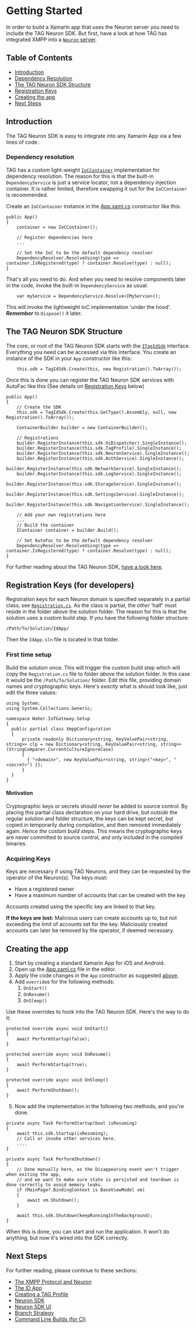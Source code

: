 # Getting Started #

In order to build a Xamarin app that uses the Neuron server you need to include the TAG Neuron SDK. But first, have a look at how 
TAG has integrated XMPP into a [`Neuron` server](Xmpp.md).

## Table of Contents ##

- [Introduction](#introduction)
- [Dependency Resolution](#dependency-resolution)
- [The TAG Neuron SDK Structure](#the-tag-neuron-sdk-structure)
- [Registration Keys](#registration-keys)
- [Creating the app](#creating-the-app)
- [Next Steps](#next-steps)

## Introduction ##

The TAG Neuron SDK is easy to integrate into any Xamarin App via a few lines of code.

### Dependency resolution ###

TAG  has a custom light-weight [`IoCContainer`](../Tag.Neuron.Xamarin/IoCContainer.cs) implementation for dependency resolution. 
The reason for this is that the built-in `DependencyService` is just a service locator, not a dependency injection container.
It is rather limited, therefore swapping it out for the `IoCContainer` is recommended.

Create an `IoCContainer` instance in the [App.xaml.cs](../IdApp/IdApp/App.xaml.cs) constructor like this:

```
public App()
{
    container = new IoCContainer();

    // Register dependencies here
    ...

    // Set the IoC to be the default dependency resolver
    DependencyResolver.ResolveUsing(type => container.IsRegistered(type) ? container.Resolve(type) : null);
}
```

That's all you need to do. And when you need to resolve components later in the code, invoke the built-in `DependencyService` as usual:

```
    var myService = DependencyService.Resolve<IMyServie>();
```
This will invoke the lightweight IoC implementation 'under the hood'. _**Remember**_ to `Dispose()` it later.

## The TAG Neuron SDK Structure ##

The core, or root of the TAG Neuron SDK starts with the [`ITagIdSdk`](../Tag.Neuron.Xamarin/ITagIdSdk.cs) interface. 
Everything you need can be accessed via this interface. You create an instance of the SDK in your `App` constructor like this:

```
    this.sdk = TagIdSdk.Create(this, new Registration().ToArray());
```

Once this is done you can register the TAG Neuron SDK services with AutoFac like this (See details on [Registration Keys](#registration-keys) below)

```
public App()
{
    // Create the SDK
    this.sdk = TagIdSdk.Create(this.GetType().Assembly, null, new Registration().ToArray());

    ContainerBuilder builder = new ContainerBuilder();

    // Registrations
    builder.RegisterInstance(this.sdk.UiDispatcher).SingleInstance();
    builder.RegisterInstance(this.sdk.TagProfile).SingleInstance();
    builder.RegisterInstance(this.sdk.NeuronService).SingleInstance();
    builder.RegisterInstance(this.sdk.AuthService).SingleInstance();
    builder.RegisterInstance(this.sdk.NetworkService).SingleInstance();
    builder.RegisterInstance(this.sdk.LogService).SingleInstance();
    builder.RegisterInstance(this.sdk.StorageService).SingleInstance();
    builder.RegisterInstance(this.sdk.SettingsService).SingleInstance();
    builder.RegisterInstance(this.sdk.NavigationService).SingleInstance();

    // Add your own registrations here
    ...
    // Build the container
    IContainer container = builder.Build();

    // Set AutoFac to be the default dependency resolver
    DependencyResolver.ResolveUsing(type => container.IsRegistered(type) ? container.Resolve(type) : null);
}
```
For further reading about the TAG Neuron SDK, [have a look here](NeuronSDK.md).

## Registration Keys (for developers) ##
Registration keys for each Neuron domain is specified separately in a partial class, see [`Registration.cs`](../IdApp/IdApp/Services/Registration.cs).
As the class is partial, the _other_ 'half' must reside in the folder _above_ the solution folder. The reason for this is that the solution uses a custom build step.
If you have the following folder structure:

```/Path/To/Solution/IdApp/```

Then the `IdApp.sln` file is located in that folder.
### First time setup ###
Build the solution once. This will trigger the custom build step which will copy the `Registration.cs` file to folder _above_ the solution folder. 
In this case it would be the `/Path/To/Solution/` folder.
Edit _this_ file, providing domain names and cryptographic keys. Here's _exactly_ what is should look like, just edit the three values:
```
using System;
using System.Collections.Generic;

namespace Waher.IoTGateway.Setup
{
  public partial class XmppConfiguration
  {
      private readonly Dictionary<string, KeyValuePair<string, string>> clp = new Dictionary<string, KeyValuePair<string, string>>(StringComparer.CurrentCultureIgnoreCase)
      {
        { "<domain>", new KeyValuePair<string, string>("<key>", "<secret>") }};
      }
  }
}
``` 

#### Motivation ####
Cryptographic keys or secrets should _never_ be added to source control. By placing this partial class declaration on your hard drive, but _outside_ the regular solution and folder structure,
the keys can be kept secret, but copied in temporarily during compilation, and then removed immediately again. *Hence the custom build steps*. This means the cryptographic keys
are never committed to source control, and only included in the compiled binaries.

### Acquiring Keys ###
Keys are necessary if using TAG Neurons, and they can be requested by the operator of the Neuron(s). The keys must:
- Have a registered owner
- Have a maximum number of accounts that can be created with the key

Accounts created using the specific key are linked to that key.

**If the keys are lost:**
Malicious users can create accounts up to, but not exceeding the limit of accounts set for the key. Maliciously created accounts can later be removed by the operator, if deemed necessary.

## Creating the app ##
1. Start by creating a standard Xamarin App for iOS and Android.
2. Open up the [App.xaml.cs](../IdApp/IdApp/App.xaml.cs) file in the editor.
3. Apply the code changes in the `App` constructor as suggested [above](#the-tag-neuron-sdk-structure).
4. Add `override`s for the following methods:
    1. `OnStart()`
    2. `OnResume()`
    3. `OnSleep()`
 
Use these overrides to hook into the TAG Neuron SDK. Here's the way to do it:
```
protected override async void OnStart()
{
    await PerformStartup(false);
}

protected override async void OnResume()
{
    await PerformStartup(true);
}

protected override async void OnSleep()
{
    await PerformShutdown();
}
```
5. Now add the implementation in the following two methods, and you're done.
```
private async Task PerformStartup(bool isResuming)
{
    await this.sdk.Startup(isResuming);
    // Call or invoke other services here.
    ....
}

private async Task PerformShutdown()
{
    // Done manually here, as the Disappearing event won't trigger when exiting the app,
    // and we want to make sure state is persisted and teardown is done correctly to avoid memory leaks.
    if (MainPage?.BindingContext is BaseViewModel vm)
    {
        await vm.Shutdown();
    }

    await this.sdk.Shutdown(keepRunningInTheBackground);
}

```
When this is done, you can start and run the application. It won't do anything, but now it's wired into the SDK correctly.

## Next Steps ##
For further reading, please continue to these sections:
- [The XMPP Protocol and Neuron](Xmpp.md)
- [The ID App](AppAnatomy.md)
- [Creating a TAG Profile](CreatingAProfile.md)
- [Neuron SDK](NeuronSDK.md)
- [Neuron SDK UI](NeuronSDKUI.md)
- [Branch Strategy](BranchStrategy.md)
- [Command Line Builds (for CI)](CommandLineBuild.md)
